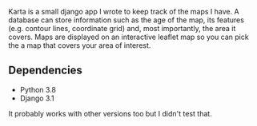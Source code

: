 Karta is a small django app I wrote to keep track of the maps I have.
A database can store information such as the age of the map, its features
(e.g. contour lines, coordinate grid) and, most importantly, the area it covers.
Maps are displayed on an interactive leaflet map so you can pick the a map that
covers your area of interest.

## Dependencies

* Python 3.8
* Django 3.1

It probably works with other versions too but I didn't test that.
